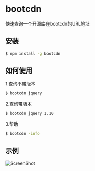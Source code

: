 # bootcdn

快速查询一个开源库在bootcdn的URL地址

## 安装

```bash
$ npm install -g bootcdn
```

## 如何使用

1.查询不带版本
```bash
$ bootcdn jquery
```

2.查询带版本
```bash
$ bootcdn jquery 1.10
```

3.帮助
```bash
$ bootcdn -info
```

## 示例
![ScreenShot](https://raw.github.com/AJLoveChina/bootcdn/master/test/bootcdn.gif?t=2018年5月2日)